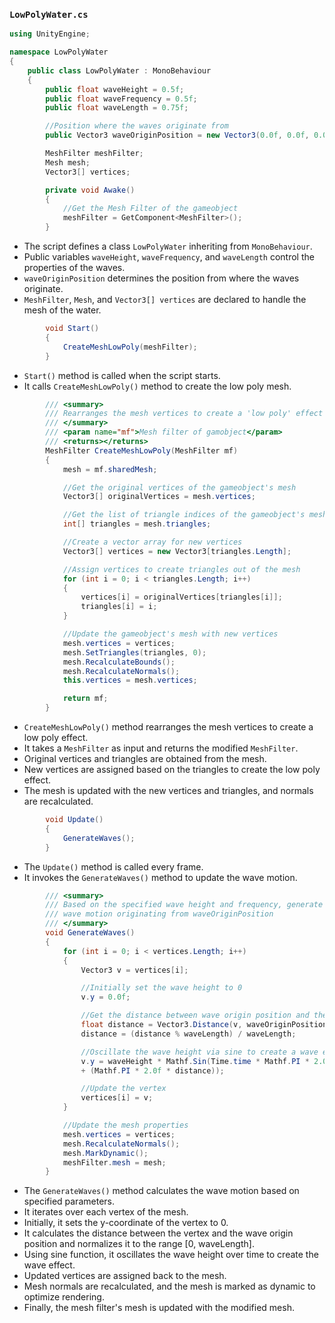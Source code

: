 ### `LowPolyWater.cs`
```csharp
using UnityEngine;

namespace LowPolyWater
{
    public class LowPolyWater : MonoBehaviour
    {
        public float waveHeight = 0.5f;
        public float waveFrequency = 0.5f;
        public float waveLength = 0.75f;

        //Position where the waves originate from
        public Vector3 waveOriginPosition = new Vector3(0.0f, 0.0f, 0.0f);

        MeshFilter meshFilter;
        Mesh mesh;
        Vector3[] vertices;

        private void Awake()
        {
            //Get the Mesh Filter of the gameobject
            meshFilter = GetComponent<MeshFilter>();
        }
```
- The script defines a class `LowPolyWater` inheriting from `MonoBehaviour`.
- Public variables `waveHeight`, `waveFrequency`, and `waveLength` control the properties of the waves.
- `waveOriginPosition` determines the position from where the waves originate.
- `MeshFilter`, `Mesh`, and `Vector3[] vertices` are declared to handle the mesh of the water.

```csharp
        void Start()
        {
            CreateMeshLowPoly(meshFilter);
        }
```
- `Start()` method is called when the script starts.
- It calls `CreateMeshLowPoly()` method to create the low poly mesh.

```csharp
        /// <summary>
        /// Rearranges the mesh vertices to create a 'low poly' effect
        /// </summary>
        /// <param name="mf">Mesh filter of gamobject</param>
        /// <returns></returns>
        MeshFilter CreateMeshLowPoly(MeshFilter mf)
        {
            mesh = mf.sharedMesh;

            //Get the original vertices of the gameobject's mesh
            Vector3[] originalVertices = mesh.vertices;

            //Get the list of triangle indices of the gameobject's mesh
            int[] triangles = mesh.triangles;

            //Create a vector array for new vertices 
            Vector3[] vertices = new Vector3[triangles.Length];

            //Assign vertices to create triangles out of the mesh
            for (int i = 0; i < triangles.Length; i++)
            {
                vertices[i] = originalVertices[triangles[i]];
                triangles[i] = i;
            }

            //Update the gameobject's mesh with new vertices
            mesh.vertices = vertices;
            mesh.SetTriangles(triangles, 0);
            mesh.RecalculateBounds();
            mesh.RecalculateNormals();
            this.vertices = mesh.vertices;

            return mf;
        }
```
- `CreateMeshLowPoly()` method rearranges the mesh vertices to create a low poly effect.
- It takes a `MeshFilter` as input and returns the modified `MeshFilter`.
- Original vertices and triangles are obtained from the mesh.
- New vertices are assigned based on the triangles to create the low poly effect.
- The mesh is updated with the new vertices and triangles, and normals are recalculated.

```csharp
        void Update()
        {
            GenerateWaves();
        }
```
- The `Update()` method is called every frame.
- It invokes the `GenerateWaves()` method to update the wave motion.

```csharp
        /// <summary>
        /// Based on the specified wave height and frequency, generate 
        /// wave motion originating from waveOriginPosition
        /// </summary>
        void GenerateWaves()
        {
            for (int i = 0; i < vertices.Length; i++)
            {
                Vector3 v = vertices[i];

                //Initially set the wave height to 0
                v.y = 0.0f;

                //Get the distance between wave origin position and the current vertex
                float distance = Vector3.Distance(v, waveOriginPosition);
                distance = (distance % waveLength) / waveLength;

                //Oscillate the wave height via sine to create a wave effect
                v.y = waveHeight * Mathf.Sin(Time.time * Mathf.PI * 2.0f * waveFrequency
                + (Mathf.PI * 2.0f * distance));

                //Update the vertex
                vertices[i] = v;
            }

            //Update the mesh properties
            mesh.vertices = vertices;
            mesh.RecalculateNormals();
            mesh.MarkDynamic();
            meshFilter.mesh = mesh;
        }
```
- The `GenerateWaves()` method calculates the wave motion based on specified parameters.
- It iterates over each vertex of the mesh.
- Initially, it sets the y-coordinate of the vertex to 0.
- It calculates the distance between the vertex and the wave origin position and normalizes it to the range [0, waveLength].
- Using sine function, it oscillates the wave height over time to create the wave effect.
- Updated vertices are assigned back to the mesh.
- Mesh normals are recalculated, and the mesh is marked as dynamic to optimize rendering.
- Finally, the mesh filter's mesh is updated with the modified mesh.
